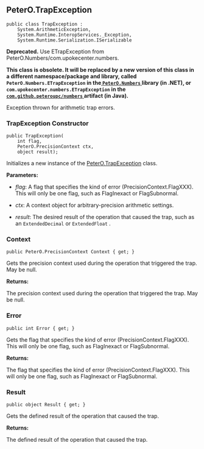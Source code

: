 ## PeterO.TrapException

    public class TrapException :
        System.ArithmeticException,
        System.Runtime.InteropServices._Exception,
        System.Runtime.Serialization.ISerializable

<b>Deprecated.</b> Use ETrapException from PeterO.Numbers/com.upokecenter.numbers.

<b>This class is obsolete. It will be replaced by a new version of this class in a different namespace/package and library, called `PeterO.Numbers.ETrapException` in the<a href="https://www.nuget.org/packages/PeterO.Numbers"> `PeterO.Numbers` </a>library (in .NET), or `com.upokecenter.numbers.ETrapException` in the<a href="https://github.com/peteroupc/numbers-java"> `com.github.peteroupc/numbers` </a>artifact (in Java).</b>

Exception thrown for arithmetic trap errors.

### TrapException Constructor

    public TrapException(
        int flag,
        PeterO.PrecisionContext ctx,
        object result);

Initializes a new instance of the [PeterO.TrapException](PeterO.TrapException.md) class.

<b>Parameters:</b>

 * <i>flag</i>: A flag that specifies the kind of error (PrecisionContext.FlagXXX). This will only be one flag, such as FlagInexact or FlagSubnormal.

 * <i>ctx</i>: A context object for arbitrary-precision arithmetic settings.

 * <i>result</i>: The desired result of the operation that caused the trap, such as an `ExtendedDecimal` or `ExtendedFloat` .

### Context

    public PeterO.PrecisionContext Context { get; }

Gets the precision context used during the operation that triggered the trap. May be null.

<b>Returns:</b>

The precision context used during the operation that triggered the trap. May be null.

### Error

    public int Error { get; }

Gets the flag that specifies the kind of error (PrecisionContext.FlagXXX). This will only be one flag, such as FlagInexact or FlagSubnormal.

<b>Returns:</b>

The flag that specifies the kind of error (PrecisionContext.FlagXXX). This will only be one flag, such as FlagInexact or FlagSubnormal.

### Result

    public object Result { get; }

Gets the defined result of the operation that caused the trap.

<b>Returns:</b>

The defined result of the operation that caused the trap.

